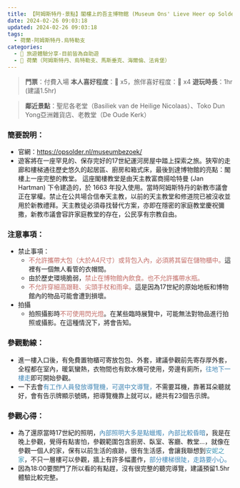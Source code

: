 ```yaml
---
title: 【阿姆斯特丹-景點】閣樓上的吾主博物館 (Museum Ons' Lieve Heer op Solder)
date: 2024-02-26 09:03:18
updated: 2024-02-26 09:03:18
tags:
  - 荷蘭-阿姆斯特丹.烏特勒支
categories: 
  - 🌴 旅遊體驗分享-目前皆為自助遊
  - 🥥 荷蘭（阿姆斯特丹、烏特勒支、馬斯垂克、海爾倫、法肯堡）
---
```

>**門票**：付費入場
>**本人喜好程度**：🌝 x5，旅伴喜好程度：🌝 x4
>**遊玩時長**：1hr (建議1.5hr)
<!-- more -->
>**鄰近景點**：聖尼各老堂（Basiliek van de Heilige Nicolaas）、Toko Dun Yong亞洲雜貨店、老教堂（De Oude Kerk）

### 簡要說明：
+ 官網：https://opsolder.nl/museumbezoek/
+ 遊客將在一座罕見的、保存完好的17世紀運河房屋中踏上探索之旅。狹窄的走廊和樓梯通往歷史悠久的起居區、廚房和箱式床，最後到達博物館的亮點：閣樓上一座完整的教堂。
這座閣樓教堂是由天主教富商揚哈特曼 (Jan Hartman) 下令建造的，於 1663 年投入使用。當時阿姆斯特丹的新教市議會正在掌權。禁止在公共場合信奉天主教，以前的天主教堂和修道院已被沒收並用於新教禮拜。天主教徒必須尋找替代方案，亦即在隱密的家庭教堂慶祝彌撒，新教市議會容許家庭教堂的存在，公民享有宗教自由。

### 注意事項：
+ 禁止事項：
    + <font color=#c36d67>不允許攜帶大包（大於A4尺寸）或背包入內，必須將其留在儲物櫃中。</font>這裡有一個無人看管的衣帽間。
    + 由於歷史環境脆弱，<font color=#c36d67>禁止在博物館內飲食。也不允許攜帶水瓶。</font>
    + <font color=#c36d67>不允許穿細高跟鞋、尖頭手杖和雨傘。</font>這是因為17世紀的原始地板和博物館內的物品可能會遭到損壞。
+ 拍攝
    + 拍照攝影時<font color=#c36d67>不可使用閃光燈</font>。在某些臨時展覽中，可能無法對物品進行拍照或攝影。在這種情況下，將會告知。

### 參觀動線：
+ 進一樓入口後，有免費置物櫃可寄放包包、外套，建議參觀前先寄存厚外套，全程都在室內，暖氣蠻熱，衣物間也有飲水機可使用，旁邊有廁所，<font color=#4287B5>往地下一樓走</font>即可開始參觀。
+ 一下去會<font color=#4287B5>有工作人員發放導覽機，可選中文導覽，</font>不需要耳機，靠著耳朵聽就好，會有告示牌顯示號碼，把導覽機靠上就可以，總共有23個告示牌。

### 參觀心得：
+ 為了還原當時17世紀的照明，<font color=#4287B5>內部照明大多是點蠟燭，內部比較昏暗</font>，我是在晚上參觀，覺得有點害怕，參觀範圍包含廚房、臥室、客廳、教堂…，就像在參觀一個人的家，保有以前生活的痕跡，很有生活感，會讓我聯想到<font color=#4599B6>安妮之家</font>，不只一層樓可以參觀，牆上有許多幅畫作，<font color=#4287B5>部分樓梯很陡，走路要小心。</font>
+ 因為18:00要關門了所以看的有點趕，沒有很完整的聽完導覽，建議預留1.5hr體驗比較完整。